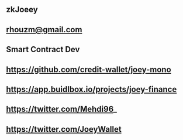 ## zkJoeey

## rhouzm@gmail.com

## Smart Contract Dev 

## https://github.com/credit-wallet/joey-mono

## https://app.buidlbox.io/projects/joey-finance

## https://twitter.com/Mehdi96_ 
## https://twitter.com/JoeyWallet

